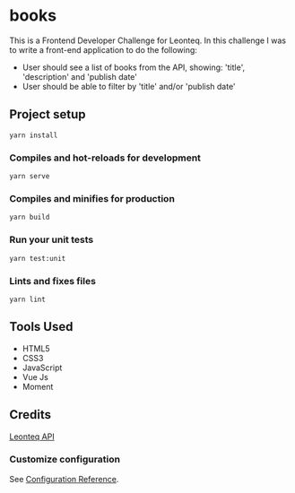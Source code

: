 # books

This is a Frontend Developer Challenge for Leonteq. In this challenge I was to write a front-end application to do the following:

- User should see a list of books from the API, showing: 'title', 'description' and 'publish date'
- User should be able to filter by 'title' and/or 'publish date'

## Project setup

```
yarn install
```

### Compiles and hot-reloads for development

```
yarn serve
```

### Compiles and minifies for production

```
yarn build
```

### Run your unit tests

```
yarn test:unit
```

### Lints and fixes files

```
yarn lint
```

## Tools Used

- HTML5
- CSS3
- JavaScript
- Vue Js
- Moment

## Credits

[Leonteq API](https://fakerestapi.azurewebsites.net/api/v1/Books)

### Customize configuration

See [Configuration Reference](https://cli.vuejs.org/config/).

```

```
